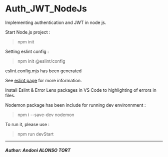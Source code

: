 # Auth_JWT_NodeJs
Implementing authentication and JWT in node js.

Start Node.js project :
> npm init

Setting eslint config :
> npm init @eslint/config

eslint.config.mjs has been generated 

See [eslint page](https://eslint.org/docs/latest/) for more information.

Install Eslint & Error Lens packages in VS Code to highlighting of errors in files.

Nodemon package has been include for running dev environnment : 
> npm i --save-dev nodemon

To run it, please use :
> npm run devStart

<hr/>
<h5>Author: <i>Andoni ALONSO TORT</i><h5>